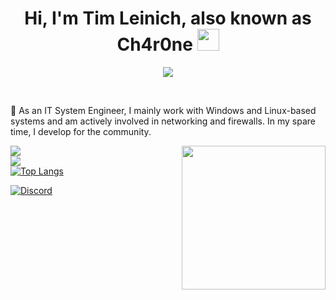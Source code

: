 <!-- <img src="https://media4.giphy.com/media/f3iwJFOVOwuy7K6FFw/giphy.gif" width="150"> -->
<h1 align="center">Hi, I'm Tim Leinich, also known as Ch4r0ne <img src="https://media.giphy.com/media/hvRJCLFzcasrR4ia7z/giphy.gif" width="35"></h1>
<p align="center">
  <a href="https://github.com/ch4r0ne"><img src="https://readme-typing-svg.herokuapp.com?lines=IT-System+Engineer;Windows+and+Network%2FFirewall+Enthusiast;Passionate+Community+Developer;Always+Learning+New+Things&center=true&width=500&height=50"></a>

</p>

<br>

💬 As an IT System Engineer, I mainly work with Windows and Linux-based systems and am actively involved in networking and firewalls. In my spare time, I develop for the community.

<img align='right' src="https://camo.githubusercontent.com/62da68eb62b1e5f175f7d1f0191dd89a653d7908feb22d37d4a0ab07365d6791/68747470733a2f2f6d656469612e67697068792e636f6d2f6d656469612f4d3967624264396e6244724f5475314d71782f67697068792e676966" width="230">
<p>



![](https://github-readme-stats.vercel.app/api?username=ch4r0ne&theme=radical&hide_border=false&include_all_commits=false&count_private=false)<br/>
![](https://github-readme-streak-stats.herokuapp.com/?user=ch4r0ne&theme=radical&hide_border=false)<br/>
[![Top Langs](https://github-readme-stats.vercel.app/api/top-langs/?username=Ch4r0ne&theme=radical&exclude_repo=EXIFrenameX_Web)](https://github.com/Ch4r0ne/github-readme-stats)

[![Discord](https://img.shields.io/badge/Discord-%237289DA.svg?logo=discord&logoColor=white)](https://discord.gg/v7pMrdZUVU)
